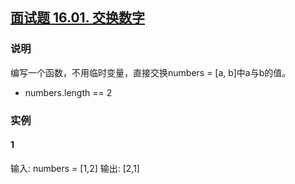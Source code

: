 ## [面试题 16.01. 交换数字](https://leetcode-cn.com/problems/swap-numbers-lcci/)

### 说明
编写一个函数，不用临时变量，直接交换numbers = [a, b]中a与b的值。

* numbers.length == 2

### 实例
#### 1
输入: numbers = [1,2]
输出: [2,1]